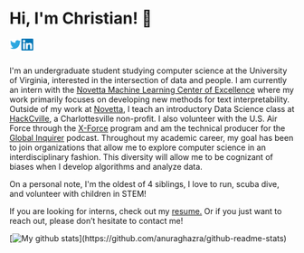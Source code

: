 # Hi, I'm Christian! :wave:

<a href="https://twitter.com/christianfjung">
  <img align="left" alt="Christian F. Jung | Twitter" width="21px" src="https://raw.githubusercontent.com/christianfjung/christianfjung/master/icons/twitter.svg" />
</a>

<a href="http://linkedin.christianfjung.com">
  <img align="left" alt="Christian F. Jung | Linkedin" width="21px" src="https://raw.githubusercontent.com/christianfjung/christianfjung/master/icons/linkedin.svg" />
</a>

<br />
<br />

I'm an undergraduate student studying computer science at the University of Virginia, interested in the intersection of data and people. I am currently an intern with the [Novetta Machine Learning Center of Excellence](https://www.novetta.com/2018/07/novetta-launches-machine-learning-center-of-excellence/) where my work primarily focuses on developing new methods for text interpretability. Outside of my work at [Novetta](https://www.novetta.com/), I teach an introductory Data Science class at [HackCville](https://hackcville.com/course/node/), a Charlottesville non-profit. I also volunteer with the U.S. Air Force through the [X-Force](https://www.nsin.us/x-force/) program and am the technical producer for the [Global Inquirer](https://www.globalinquirer.org/) podcast. Throughout my academic career, my goal has been  to join  organizations that  allow me to explore computer science in an interdisciplinary fashion. This diversity will allow me to be cognizant of biases when I develop algorithms and analyze data.

On a personal note, I'm the oldest of 4 siblings, I love to run, scuba dive, and volunteer with children in STEM!

If you are looking for interns, check out my [resume.](http://christianfjung.com/resume.pdf) Or if you just want to reach out, please don’t hesitate to contact me!


<p align="center">

[![My github stats](https://github-readme-stats.vercel.app/api?username=christianfjung&hide=prs,)](https://github.com/anuraghazra/github-readme-stats)

</p>
